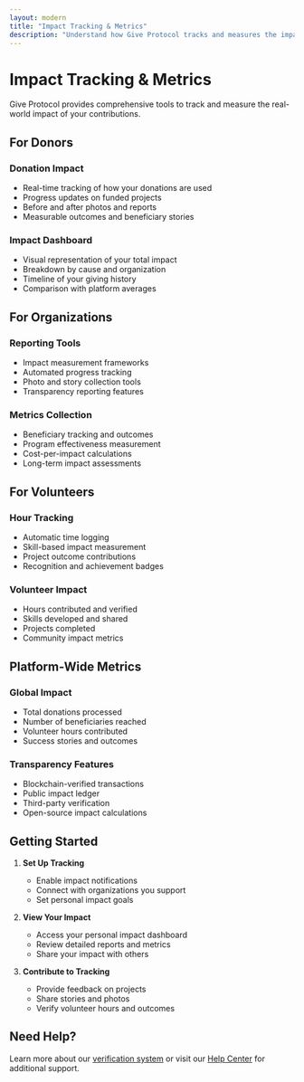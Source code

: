 ```yaml
---
layout: modern
title: "Impact Tracking & Metrics"
description: "Understand how Give Protocol tracks and measures the impact of donations and volunteer efforts"
---
```


# Impact Tracking & Metrics

Give Protocol provides comprehensive tools to track and measure the real-world impact of your contributions.

## For Donors

### Donation Impact
- Real-time tracking of how your donations are used
- Progress updates on funded projects
- Before and after photos and reports
- Measurable outcomes and beneficiary stories

### Impact Dashboard
- Visual representation of your total impact
- Breakdown by cause and organization
- Timeline of your giving history
- Comparison with platform averages

## For Organizations

### Reporting Tools
- Impact measurement frameworks
- Automated progress tracking
- Photo and story collection tools
- Transparency reporting features

### Metrics Collection
- Beneficiary tracking and outcomes
- Program effectiveness measurement
- Cost-per-impact calculations
- Long-term impact assessments

## For Volunteers

### Hour Tracking
- Automatic time logging
- Skill-based impact measurement
- Project outcome contributions
- Recognition and achievement badges

### Volunteer Impact
- Hours contributed and verified
- Skills developed and shared
- Projects completed
- Community impact metrics

## Platform-Wide Metrics

### Global Impact
- Total donations processed
- Number of beneficiaries reached
- Volunteer hours contributed
- Success stories and outcomes

### Transparency Features
- Blockchain-verified transactions
- Public impact ledger
- Third-party verification
- Open-source impact calculations

## Getting Started

1. **Set Up Tracking**
   - Enable impact notifications
   - Connect with organizations you support
   - Set personal impact goals

2. **View Your Impact**
   - Access your personal impact dashboard
   - Review detailed reports and metrics
   - Share your impact with others

3. **Contribute to Tracking**
   - Provide feedback on projects
   - Share stories and photos
   - Verify volunteer hours and outcomes

## Need Help?

Learn more about our [verification system](/platform-features/verification/) or visit our [Help Center](/help-center/faq/) for additional support.